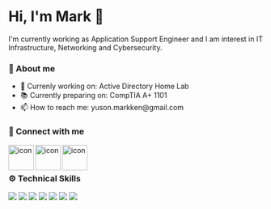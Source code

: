 <h1>Hi, I'm Mark 👋</h1>
<p>I'm currently working as Application Support Engineer and I am interest in IT Infrastructure, Networking and Cybersecurity.</p>
  
<h3>👤 About me</h3>
  <ul>
    <li>🔭 Currenly working on: Active Directory Home Lab</li>
    <li>📚 Currently preparing on: CompTIA A+ 1101</li>
    <li>📫 How to reach me: yuson.markken@gmail.com</li>
  </ul>

<h3>🤝 Connect with me</h3>
<a href="https://kenqqqqqq.github.io/my-portfolio/"><img align="left" src="https://github.com/kenqqqqqq/kenqqqqqq/assets/33195995/ce49c8a9-d7ec-41b7-a8f9-b5511f226e4f" alt="icon" width="50px"/></a>
<a href="https://ph.linkedin.com/in/mark-yuson/"><img align="left" src="https://github.com/kenqqqqqq/kenqqqqqq/assets/33195995/23ed5361-0d10-4c7e-a1bb-b673f0f0cf5a" alt="icon" width="50px"/></a>
<a href="https://www.instagram.com/kenqqqqqq/"><img align="left" src="https://github.com/kenqqqqqq/kenqqqqqq/assets/33195995/37578acf-1db9-42dd-a5cd-49f71254d52b" alt="icon" width="50px"/></a>


</br>
</br>
<h3>⚙️ Technical Skills</h3>


![](https://img.shields.io/badge/microsoft%20azure-0089D6?style=for-the-badge&logo=microsoft-azure&logoColor=white)
![](https://img.shields.io/badge/Windows-0078D6?style=for-the-badge&logo=windows&logoColor=white)
![](https://img.shields.io/badge/Linux-FCC624?style=for-the-badge&logo=linux&logoColor=black)
![](https://img.shields.io/badge/Shell_Script-121011?style=for-the-badge&logo=gnu-bash&logoColor=white)
![](https://img.shields.io/badge/Powershell-2CA5E0?style=for-the-badge&logo=powershell&logoColor=white)
![](https://img.shields.io/badge/Visual_Studio_Code-0078D4?style=for-the-badge&logo=visual%20studio%20code&logoColor=white)
![](https://img.shields.io/badge/GIT-E44C30?style=for-the-badge&logo=git&logoColor=white)
